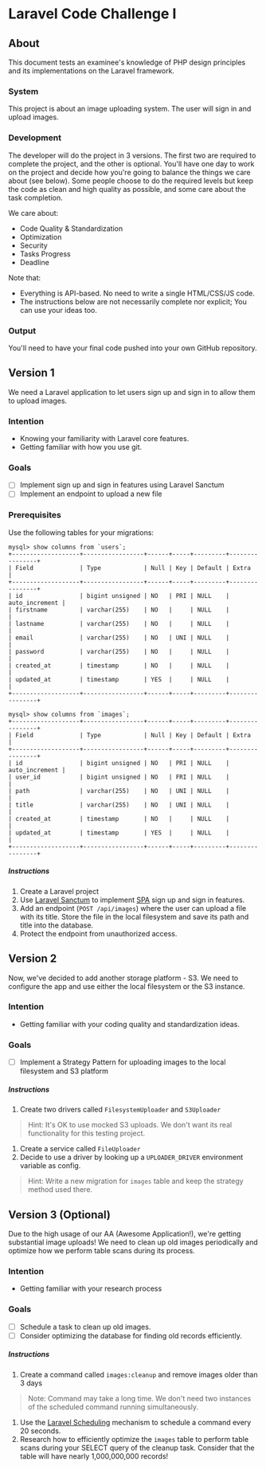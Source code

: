 # Laravel Code Challenge I

## About

This document tests an examinee's knowledge of PHP design principles and its implementations on the Laravel framework.

### System
This project is about an image uploading system. The user will sign in and upload images.

### Development
The developer will do the project in 3 versions. The first two are required to complete the project, and the other is optional.
You'll have one day to work on the project and decide how you're going to balance the things we care about (see below). Some people choose to do the required levels but keep the code as clean and high quality as possible, and some care about the task completion.

We care about:
- Code Quality & Standardization
- Optimization
- Security
- Tasks Progress
- Deadline

Note that:
- Everything is API-based. No need to write a single HTML/CSS/JS code.
- The instructions below are not necessarily complete nor explicit; You can use your ideas too.


### Output
You'll need to have your final code pushed into your own GitHub repository. 

## Version 1

We need a Laravel application to let users sign up and sign in to allow them to upload images.

### Intention
- Knowing your familiarity with Laravel core features.
- Getting familiar with how you use git.

### Goals
- [ ] Implement sign up and sign in features using Laravel Sanctum
- [ ] Implement an endpoint to upload a new file

### Prerequisites
Use the following tables for your migrations:

```mysql
mysql> show columns from `users`;
+-------------------+-----------------+------+-----+---------+----------------+
| Field             | Type            | Null | Key | Default | Extra          |
+-------------------+-----------------+------+-----+---------+----------------+
| id                | bigint unsigned | NO   | PRI | NULL    | auto_increment |
| firstname         | varchar(255)    | NO   |     | NULL    |                |
| lastname          | varchar(255)    | NO   |     | NULL    |                |
| email             | varchar(255)    | NO   | UNI | NULL    |                |
| password          | varchar(255)    | NO   |     | NULL    |                |
| created_at        | timestamp       | NO   |     | NULL    |                |
| updated_at        | timestamp       | YES  |     | NULL    |                |
+-------------------+-----------------+------+-----+---------+----------------+
```

```mysql
mysql> show columns from `images`;
+-------------------+-----------------+------+-----+---------+----------------+
| Field             | Type            | Null | Key | Default | Extra          |
+-------------------+-----------------+------+-----+---------+----------------+
| id                | bigint unsigned | NO   | PRI | NULL    | auto_increment |
| user_id           | bigint unsigned | NO   | FRI | NULL    |                |
| path              | varchar(255)    | NO   | UNI | NULL    |                |
| title             | varchar(255)    | NO   | UNI | NULL    |                |
| created_at        | timestamp       | NO   |     | NULL    |                |
| updated_at        | timestamp       | YES  |     | NULL    |                |
+-------------------+-----------------+------+-----+---------+----------------+
```

##### Instructions
1. Create a Laravel project
1. Use [Laravel Sanctum](https://laravel.com/docs/9.x/sanctum) to implement [SPA](https://laravel.com/docs/9.x/sanctum#spa-authentication) sign up and sign in features.
1. Add an endpoint (`POST /api/images`) where the user can upload a file with its title. Store the file in the local filesystem and save its path and title into the database.
1. Protect the endpoint from unauthorized access.

## Version 2

Now, we've decided to add another storage platform - S3. We need to configure the app and use either the local filesystem or the S3 instance.

### Intention
- Getting familiar with your coding quality and standardization ideas.

### Goals
- [ ] Implement a Strategy Pattern for uploading images to the local filesystem and S3 platform

##### Instructions
1. Create two drivers called `FilesystemUploader` and `S3Uploader`
> Hint: It's OK to use mocked S3 uploads. We don't want its real functionality for this testing project.
1. Create a service called `FileUploader` 
1. Decide to use a driver by looking up a `UPLOADER_DRIVER` environment variable as config.
> Hint: Write a new migration for `images` table and keep the strategy method used there.

## Version 3 (Optional)

Due to the high usage of our AA (Awesome Application!), we're getting substantial image uploads! We need to clean up old images periodically and optimize how we perform table scans during its process.

### Intention
- Getting familiar with your research process

### Goals
- [ ] Schedule a task to clean up old images.
- [ ] Consider optimizing the database for finding old records efficiently.

##### Instructions
1. Create a command called `images:cleanup` and remove images older than 3 days
> Note: Command may take a long time. We don't need two instances of the scheduled command running simultaneously.
1. Use the [Laravel Scheduling](https://laravel.com/docs/9.x/scheduling) mechanism to schedule a command every 20 seconds.
1. Research how to efficiently optimize the `images` table to perform table scans during your SELECT query of the cleanup task. Consider that the table will have nearly 1,000,000,000 records!

